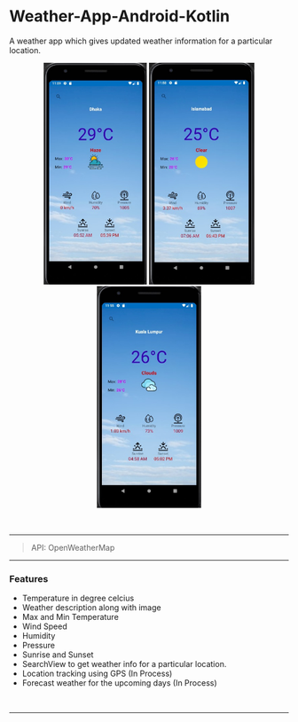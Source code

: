 # Weather-App-Android-Kotlin
A weather app which gives updated weather information for a particular location.

<p align="center">
<img src="images/dhaka.jpg" height="400">

<img src="images/Islamabad.jpg" height="400">
  
<img src="images/kuala lumpur.jpg" height="400">  
</p>

</br>

---

> API: OpenWeatherMap

---

### Features

- Temperature in degree celcius
- Weather description along with image
- Max and Min Temperature 
- Wind Speed
- Humidity
- Pressure
- Sunrise and Sunset
- SearchView to get weather info for a particular location.
- Location tracking using GPS (In Process)
- Forecast weather for the upcoming days (In Process)

</br>

---

